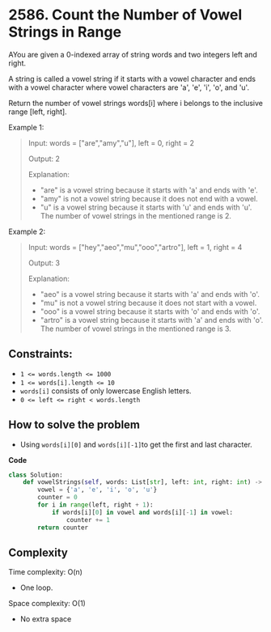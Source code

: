 # 2586. Count the Number of Vowel Strings in Range
<Badge type="tip" text="Easy" />[<Badge type="info" text="LeetCode" />](https://leetcode.com/problems/count-the-number-of-vowel-strings-in-range/ "Let's go to leetcode")

AYou are given a 0-indexed array of string words and two integers left and right.

A string is called a vowel string if it starts with a vowel character and ends with a vowel character where vowel characters are 'a', 'e', 'i', 'o', and 'u'.

Return the number of vowel strings words[i] where i belongs to the inclusive range [left, right].

Example 1:
> Input: words = ["are","amy","u"], left = 0, right = 2
>
> Output: 2
>
> Explanation: 
> - "are" is a vowel string because it starts with 'a' and ends with 'e'.
> - "amy" is not a vowel string because it does not end with a vowel.
> - "u" is a vowel string because it starts with 'u' and ends with 'u'.
> The number of vowel strings in the mentioned range is 2.

Example 2:
> Input: words = ["hey","aeo","mu","ooo","artro"], left = 1, right = 4
>
> Output: 3
>
> Explanation: 
> - "aeo" is a vowel string because it starts with 'a' and ends with 'o'.
> - "mu" is not a vowel string because it does not start with a vowel.
> - "ooo" is a vowel string because it starts with 'o' and ends with 'o'.
> - "artro" is a vowel string because it starts with 'a' and ends with 'o'.
> The number of vowel strings in the mentioned range is 3.

## Constraints:
- `1 <= words.length <= 1000`
- `1 <= words[i].length <= 10`
- `words[i]` consists of only lowercase English letters.
- `0 <= left <= right < words.length`

## How to solve the problem

- Using `words[i][0]` and `words[i][-1]`to get the first and last character.

**Code**

```Python
class Solution:
    def vowelStrings(self, words: List[str], left: int, right: int) -> int:
        vowel = {'a', 'e', 'i', 'o', 'u'}
        counter = 0
        for i in range(left, right + 1):
            if words[i][0] in vowel and words[i][-1] in vowel:
                counter += 1
        return counter
```

## Complexity

Time complexity: O(n)

- One loop.

Space complexity: O(1)

- No extra space